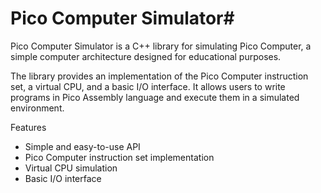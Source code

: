 # Pico Computer Simulator#

Pico Computer Simulator is a C++ library for simulating Pico Computer, a simple computer architecture designed for educational purposes.

The library provides an implementation of the Pico Computer instruction set, a virtual CPU, and a basic I/O interface. It allows users to write programs in Pico Assembly language and execute them in a simulated environment.

Features

- Simple and easy-to-use API
- Pico Computer instruction set implementation
- Virtual CPU simulation
- Basic I/O interface
